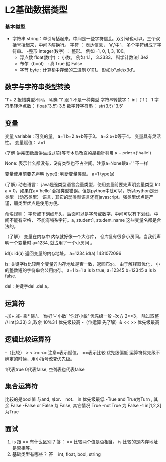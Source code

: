 L2基础数据类型
===

###  基本类型
- 字符串 string：单引号括起来，中间是一些字符信息。双引号也可以。三个双括号括起来，中间内容换行。
字符 ： 表达信息， 'a','中'， 多个字符组成了字符串。
 -整形 integer(数字) ： 整形。  例如  -1,  0,  1,  3,  100。
  - 浮点数  float(数字) ： 小数。 例如  1.1，  3.3333，
  科学计数法1.3e2
   - 布尔（bool） : 真 True       假  False
   - 字节 byte : 计算机中存储的二进制 0101。  形如   b'\xle\x3d'。

##  数字与字符串类型转换
'1'+ 2  报错类型不同。
明确 '1'  跟  1  不是一种类型
字符串转数字： int（'1'）  1
字符串转浮点数： float('3.5')      3.5
数字转字符串： str(3.5)      '3.5'

##  变量
变量  variable : 可变的量。 a=1 b=2 a+b等于3。 a=2   a+b等于4。
变量具有灵活性。
变量赋值： a=1
    
(了解 讲完函数后讲生成式前)等号本质改变的是指针引用
 a = print
a('hello')   

None: 表示什么都没有，没有类型也不占空间。注意a=None跟a='' 不一样

变量使用前要先声明
type(): 判断变量类型。 a=1 type(a)

(了解) 动态语言：
       java是强类型语言变量类型，使用变量前要先声明变量类型  Int a = 0，如果在a='hello' 会报类型错误。但是python中就可以，所以python是弱类型 （动态类型） 语言，其它的弱类型语言还有javascript。强类型优点是严谨，弱类型优点是使用方便。

 命名规则： 字母或下划线开头，后面可以是字母或数字，中间可以有下划线，中间不能有空格， 不能有特殊字符。a, student1, student_name 这些变量名都是合法的。
 
 （了解） 变量在内存中
 内存就好像一个大仓库， 仓库里有很多小房间。当我们声明一个变量时 a=1234, 就占用了一个小房间 。

 id(): id(a) 返回变量的内存地址。  a=1234 id(a) 1431072096

 is: 关键字is比较两个变量的内存地址是否一致，返回布尔。
 由于解释器优化， 小的整数短的字符串会公用内存。
 a=1 b=1    a is b  true; 
 a=12345  b=12345    a is b  false.

 del : 关键字del .del a。

##  运算符
   -加+    减-   乘*   除/。
    '你好'+'小敏'  '你好小敏'   优先级一般
   -次方 2**3，  除过取整 //   int(3.33)  3 ,取余  10%3   1  优先级较高
   -（位运算  先了解）&  <<   >>   优先级最高

##  逻辑比较运算符
   -（比较）  >  <   >=   <=     注意=表示赋值， ==表示比较   优先级偏低
    运算符优先级不确定的时候，用小括号改变优先级。

   1代表true    0代表false, 空列表也代表false
## 集合运算符
  比较的是bool值
   与and,  或or、 not、  in      优先级最低
   -True  and  True为Turn  ,  其余 False
   -False or  False   为 False,  其它情况 True
   -not True 为 False
   -1 in[1,2,3]为True

##  面试
1.  is 跟 == 有什么区别？
    答： == 比较两个值是否相当。  is 比较的是内存地址是否相等。
2.  基础类型有哪些？
    答： int, float, bool, string